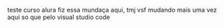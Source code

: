 teste curso alura
fiz essa mundaça aqui, tmj vsf
mudando mais uma vez aqui so que pelo visual studio code

